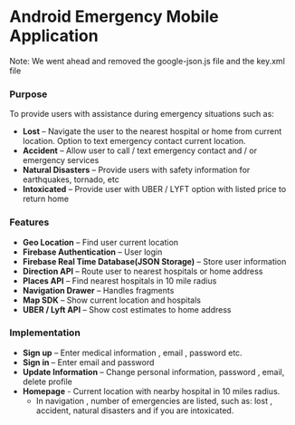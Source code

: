 # Android Emergency Mobile Application

Note: We went ahead and removed the google-json.js file and the key.xml file

### Purpose
To provide users with assistance during emergency situations such as: <br/>
- **Lost** – Navigate the user to the nearest hospital or home from current location. Option to text emergency contact current location. <br/>
- **Accident** – Allow user to call / text emergency contact and / or emergency services <br/>
- **Natural Disasters** – Provide users with safety information for earthquakes, tornado, etc <br/>
- **Intoxicated** – Provide user with UBER / LYFT option with listed price to return home <br/>
  
### Features
- **Geo Location** – Find user current location
- **Firebase Authentication** – User login 
- **Firebase Real Time Database(JSON Storage)** – Store user information
- **Direction API** – Route user to nearest hospitals or home address
- **Places API** – Find nearest hospitals in 10 mile radius 
- **Navigation Drawer** – Handles fragments
- **Map SDK** – Show current location and hospitals
- **UBER / Lyft API** – Show cost estimates to home address 

### Implementation
- **Sign up** – Enter medical information , email , password etc.
- **Sign in** – Enter email and password
- **Update Information** – Change personal information, password , email, delete profile
- **Homepage** - Current location with nearby hospital in 10 miles radius.
  - In navigation , number of emergencies are listed, such as: lost , accident, natural disasters and if you are intoxicated.  
    





